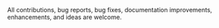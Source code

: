 All contributions, bug reports, bug fixes, documentation improvements, enhancements, and ideas are welcome. 
